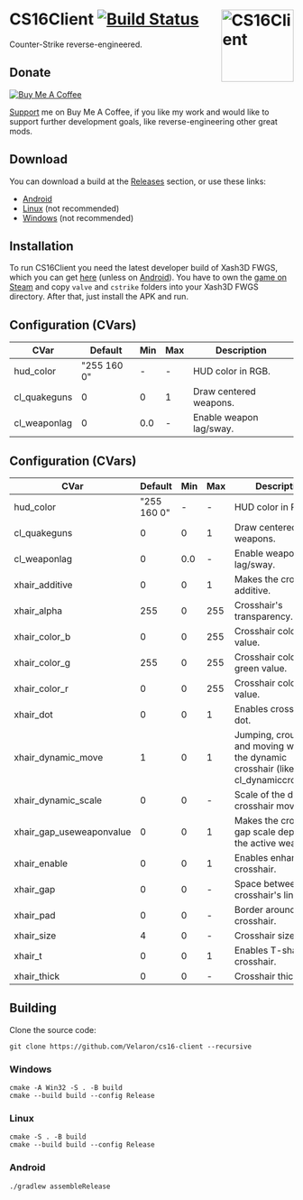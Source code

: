 # CS16Client [![Build Status](https://github.com/Velaron/cs16-client/actions/workflows/build.yml/badge.svg)](https://github.com/Velaron/cs16-client/actions) <img align="right" width="128" height="128" src="https://github.com/Velaron/cs16-client/raw/main/app/src/main/ic_launcher-playstore.png" alt="CS16Client" />
Counter-Strike reverse-engineered.

## Donate
[![Buy Me A Coffee](https://www.buymeacoffee.com/assets/img/custom_images/orange_img.png)](https://www.buymeacoffee.com/velaron)

[Support](https://www.buymeacoffee.com/velaron) me on Buy Me A Coffee, if you like my work and would like to support further development goals, like  reverse-engineering other great mods.

## Download
You can download a build at the [Releases](https://github.com/Velaron/cs16-client/releases/tag/continuous) section, or use these links:
* [Android](https://github.com/Velaron/cs16-client/releases/download/continuous/cs16-client.apk)
* [Linux](https://github.com/Velaron/cs16-client/releases/download/continuous/cs16-client_linux_i386.tar.gz) (not recommended)
* [Windows](https://github.com/Velaron/cs16-client/releases/download/continuous/cs16-client_win32_x86.zip) (not recommended)

## Installation
To run CS16Client you need the latest developer build of Xash3D FWGS, which you can get [here](https://github.com/FWGS/xash3d-fwgs/releases/tag/continuous) (unless on [Android](https://github.com/Velaron/xash3d-fwgs/releases/tag/continuous-android)).
You have to own the [game on Steam](https://store.steampowered.com/app/10/CounterStrike//) and copy `valve` and `cstrike` folders into your Xash3D FWGS directory.
After that, just install the APK and run.

## Configuration (CVars)
| CVar         | Default     | Min | Max | Description             |
|--------------|-------------|-----|-----|-------------------------|
| hud_color    | "255 160 0" | -   | -   | HUD color in RGB.       |
| cl_quakeguns | 0           | 0   | 1   | Draw centered weapons.  |
| cl_weaponlag | 0           | 0.0 | -   | Enable weapon lag/sway. |

## Configuration (CVars)
| CVar                     | Default     | Min | Max | Description                                                                                 |
|--------------------------|-------------|-----|-----|---------------------------------------------------------------------------------------------|
| hud_color                | "255 160 0" | -   | -   | HUD color in RGB.                                                                           |
| cl_quakeguns             | 0           | 0   | 1   | Draw centered weapons.                                                                      |
| cl_weaponlag             | 0           | 0.0 | -   | Enable weapon lag/sway.                                                                     |
| xhair_additive           | 0           | 0   | 1   | Makes the crosshair additive.                                                               |
| xhair_alpha              | 255         | 0   | 255 | Crosshair's transparency.                                                                   |
| xhair_color_b            | 0           | 0   | 255 | Crosshair color's blue value.                                                               |
| xhair_color_g            | 255         | 0   | 255 | Crosshair color's green value.                                                              |
| xhair_color_r            | 0           | 0   | 255 | Crosshair color's red value.                                                                |
| xhair_dot                | 0           | 0   | 1   | Enables crosshair dot.                                                                      |
| xhair_dynamic_move       | 1           | 0   | 1   | Jumping, crouching and moving will affect the dynamic crosshair (like cl_dynamiccrosshair). |
| xhair_dynamic_scale      | 0           | 0   | -   | Scale of the dynamic crosshair movement.                                                    |
| xhair_gap_useweaponvalue | 0           | 0   | 1   | Makes the crosshair gap scale depend on the active weapon.                                  |
| xhair_enable             | 0           | 0   | 1   | Enables enhanced crosshair.                                                                 |
| xhair_gap                | 0           | 0   | -   | Space between crosshair's lines.                                                            |
| xhair_pad                | 0           | 0   | -   | Border around crosshair.                                                                    |
| xhair_size               | 4           | 0   | -   | Crosshair size.                                                                             |
| xhair_t                  | 0           | 0   | 1   | Enables T-shaped crosshair.                                                                 |
| xhair_thick              | 0           | 0   | -   | Crosshair thickness.                                                                        |

## Building
Clone the source code:
```
git clone https://github.com/Velaron/cs16-client --recursive
```
### Windows
```
cmake -A Win32 -S . -B build
cmake --build build --config Release
```
### Linux
```
cmake -S . -B build
cmake --build build --config Release
```
### Android
```
./gradlew assembleRelease
```